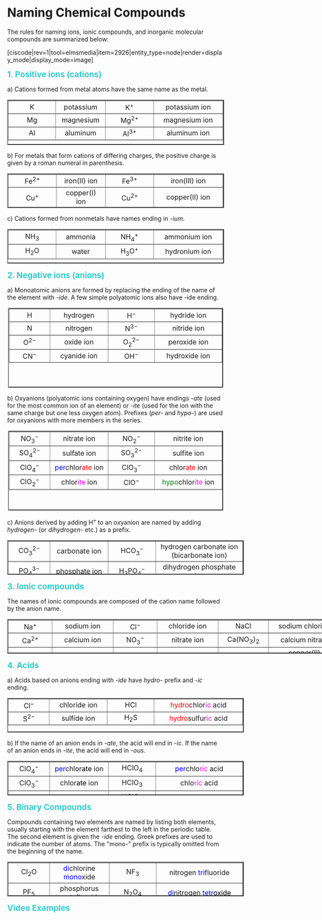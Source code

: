 # Naming Chemical Compounds
<p>The rules for naming ions, ionic compounds, and inorganic molecular compounds are summarized below:
</p>
<div style="float:none;max-width:700px;margin:auto;">[ciscode|rev=1|tool=elmsmedia|item=2926|entity_type=node|render=display_mode|display_mode=image]
</div>
<p>
</p>
<p><strong><span style="font-size: 14pt; color: #33cccc;">1. Positive ions (cations)</span></strong>
</p>
<p>a) Cations formed from metal atoms have the same name as the metal.
</p>
<table border="2" style="height: 105px; margin-left: auto; margin-right: auto;" width="500">
  <tbody>
    <tr>
      <td style="width: 100px; text-align: center;">K
      </td>
      <td style="width: 100px; text-align: center;">potassium
      </td>
      <td style="width: 100px; text-align: center;">K<sup>+</sup>
      </td>
      <td style="width: 150px; text-align: center;">potassium ion
      </td>
    </tr>
    <tr>
      <td style="width: 100px; text-align: center;">Mg
      </td>
      <td style="width: 100px; text-align: center;">magnesium
      </td>
      <td style="width: 100px; text-align: center;">Mg<sup>2+</sup>
      </td>
      <td style="width: 150px; text-align: center;">magnesium ion
      </td>
    </tr>
    <tr>
      <td style="width: 100px; text-align: center;">Al
      </td>
      <td style="width: 100px; text-align: center;">aluminum
      </td>
      <td style="width: 100px; text-align: center;">Al<sup>3+</sup>
      </td>
      <td style="width: 150px; text-align: center;">aluminum ion
      </td>
    </tr>
  </tbody>
</table>
<p>b) For metals that form cations of differing charges, the positive charge is given by a roman numeral in parenthesis.
</p>
<table border="2" style="height: 80px; margin-left: auto; margin-right: auto;" width="500">
  <tbody>
    <tr>
      <td style="width: 100px; text-align: center;">Fe<sup>2+</sup>
      </td>
      <td style="width: 100px; text-align: center;">iron(II) ion
      </td>
      <td style="width: 100px; text-align: center;">Fe<sup>3+</sup>
      </td>
      <td style="width: 150px; text-align: center;">iron(III) ion
      </td>
    </tr>
    <tr>
      <td style="width: 100px; text-align: center;">Cu<sup>+</sup>
      </td>
      <td style="width: 100px; text-align: center;">copper(I) ion
      </td>
      <td style="width: 100px; text-align: center;">Cu<sup>2+</sup>
      </td>
      <td style="width: 150px; text-align: center;">copper(II) ion
      </td>
    </tr>
  </tbody>
</table>
<p>c) Cations formed from nonmetals have names ending in <i>-ium.</i>
</p>
<table border="2" style="height: 80px; margin-left: auto; margin-right: auto;" width="500">
  <tbody>
    <tr>
      <td style="width: 100px; text-align: center;">NH<sub>3</sub>
      </td>
      <td style="width: 100px; text-align: center;">ammonia
      </td>
      <td style="width: 100px; text-align: center;">NH<sub>4</sub><sup>+</sup>
      </td>
      <td style="width: 150px; text-align: center;">ammonium ion
      </td>
    </tr>
    <tr>
      <td style="width: 100px; text-align: center;">H<sub>2</sub>O
      </td>
      <td style="width: 100px; text-align: center;">water
      </td>
      <td style="width: 100px; text-align: center;">H<sub>3</sub>O<sup>+</sup>
      </td>
      <td style="width: 150px; text-align: center;">hydronium ion
      </td>
    </tr>
  </tbody>
</table>
<p><strong><span style="font-size: 14pt; color: #33cccc;">2. Negative ions (anions)</span></strong>
</p>
<p>a) Monoatomic anions are formed by replacing the ending of the name of the element with <i>-ide. </i>A few simple polyatomic ions also have -ide ending.<i> </i>
</p>
<table border="2" style="height: 185px; margin-left: auto; margin-right: auto; width: 500px;">
  <tbody>
    <tr>
      <td style="width: 85px; text-align: center;">H
      </td>
      <td style="width: 125px; text-align: center;">hydrogen
      </td>
      <td style="width: 100px; text-align: center;">H<sup>−</sup>
      </td>
      <td style="width: 150px; text-align: center;">hydride ion
      </td>
    </tr>
    <tr>
      <td style="width: 85px; text-align: center;">N
      </td>
      <td style="width: 125px; text-align: center;">nitrogen
      </td>
      <td style="width: 100px; text-align: center;">N<sup>3−</sup>
      </td>
      <td style="width: 150px; text-align: center;">nitride ion
      </td>
    </tr>
    <tr>
      <td style="width: 85px; text-align: center;">O<sup>2−</sup>
      </td>
      <td style="width: 125px; text-align: center;">oxide ion
      </td>
      <td style="width: 100px; text-align: center;">O<sub>2</sub><sup>2− </sup>
      </td>
      <td style="width: 150px; text-align: center;">peroxide ion
      </td>
    </tr>
    <tr>
      <td style="width: 85px; text-align: center;">CN<sup>−</sup>
      </td>
      <td style="width: 125px; text-align: center;">cyanide ion
      </td>
      <td style="width: 100px; text-align: center;">OH<sup>−</sup>
      </td>
      <td style="width: 150px; text-align: center;">hydroxide ion
      </td>
    </tr>
  </tbody>
</table>
<p>b) Oxyanions (polyatomic ions containing oxygen) have endings <i>-ate</i> (used for the most common ion of an element) or <i>-ite</i> (used for the ion with the same charge but one less oxygen atom). Prefixes (<i>per-</i> and <i>hypo-</i>) are used for oxyanions with more members in the series.
</p>
<table border="2" style="height: 185px; margin-left: auto; margin-right: auto; width: 500px;">
  <tbody>
    <tr>
      <td style="width: 85px; text-align: center;">NO<sub>3</sub><sup>− </sup>
      </td>
      <td style="width: 125px; text-align: center;">nitrate ion
      </td>
      <td style="width: 100px; text-align: center;">NO<sub>2</sub><sup>− </sup>
      </td>
      <td style="width: 150px; text-align: center;">nitrite ion
      </td>
    </tr>
    <tr>
      <td style="width: 85px; text-align: center;">SO<sub>4</sub><sup>2−</sup>
      </td>
      <td style="width: 125px; text-align: center;">sulfate ion
      </td>
      <td style="width: 100px; text-align: center;">SO<sub>3</sub><sup>2−</sup>
      </td>
      <td style="width: 150px; text-align: center;">sulfite ion
      </td>
    </tr>
    <tr>
      <td style="width: 85px; text-align: center;">ClO<sub>4</sub><sup>−</sup>
      </td>
      <td style="width: 125px; text-align: center;"><span style="color: #0000ff;">per</span>chlor<span style="color: #ff0000;">ate</span> ion
      </td>
      <td style="width: 100px; text-align: center;">ClO<sub>3</sub><sup>−</sup>
      </td>
      <td style="width: 150px; text-align: center;">chlor<span style="color: #ff0000;">ate</span> ion
      </td>
    </tr>
    <tr>
      <td style="width: 85px; text-align: center;">ClO<sub>2</sub><sup>−</sup>
      </td>
      <td style="width: 125px; text-align: center;">chlor<span style="color: #ff00ff;">ite</span> ion
      </td>
      <td style="width: 100px; text-align: center;">ClO<sup>−</sup>
      </td>
      <td style="width: 150px; text-align: center;"><span style="color: #008000;">hypo</span>chlor<span style="color: #ff00ff;">ite</span> ion
      </td>
    </tr>
  </tbody>
</table>
<p>c) Anions derived by adding H<sup>+ </sup>to an oxyanion are named by adding <i>hydrogen-</i> (or <i>dihydrogen-</i> etc.) as a prefix.
</p>
<table border="2" style="height: 80px; margin-left: auto; margin-right: auto; width: 550px;">
  <tbody>
    <tr>
      <td style="width: 85px; text-align: center;">CO<sub>3</sub><sup>2− </sup>
      </td>
      <td style="width: 125px; text-align: center;">carbonate ion
      </td>
      <td style="width: 100px; text-align: center;">HCO<sub>3</sub><sup>−</sup>
      </td>
      <td style="width: 200px; text-align: center;">hydrogen carbonate ion (bicarbonate ion)
      </td>
    </tr>
    <tr>
      <td style="width: 85px; text-align: center;">PO<sub>4</sub><sup>3−</sup>
      </td>
      <td style="width: 125px; text-align: center;">phosphate ion
      </td>
      <td style="width: 100px; text-align: center;">H<sub>2</sub>PO<sub>4</sub><sup>−</sup>
      </td>
      <td style="width: 200px; text-align: center;">dihydrogen phosphate ion
      </td>
    </tr>
  </tbody>
</table>
<p><strong><span style="font-size: 14pt; color: #33cccc;">3. Ionic compounds</span></strong>
</p>
<p>The names of ionic compounds are composed of the cation name followed by the anion name.
</p>
<table border="2" style="height: 80px; margin-left: auto; margin-right: auto; width: 800px;">
  <tbody>
    <tr>
      <td style="width: 85px; text-align: center;">Na<sup>+</sup>
      </td>
      <td style="width: 125px; text-align: center;">sodium ion
      </td>
      <td style="width: 85px; text-align: center;">Cl<sup>−</sup>
      </td>
      <td style="width: 125px; text-align: center;">chloride ion
      </td>
      <td style="width: 100px; text-align: center;">NaCl
      </td>
      <td style="width: 150px; text-align: center;">sodium chloride
      </td>
    </tr>
    <tr>
      <td style="width: 85px; text-align: center;">Ca<sup>2+</sup>
      </td>
      <td style="width: 125px; text-align: center;">calcium ion
      </td>
      <td style="width: 85px; text-align: center;">NO<sub>3</sub><sup>−</sup>
      </td>
      <td style="width: 125px; text-align: center;">nitrate ion
      </td>
      <td style="width: 100px; text-align: center;">Ca(NO<sub>3</sub>)<sub>2</sub>
      </td>
      <td style="width: 150px; text-align: center;">calcium nitrate
      </td>
    </tr>
    <tr>
      <td style="width: 85px; text-align: center;">Cu<sup>2+</sup>
      </td>
      <td style="width: 125px; text-align: center;">copper(II) ion
      </td>
      <td style="width: 85px; text-align: center;">ClO<sub>4</sub><sup>−</sup>
      </td>
      <td style="width: 125px; text-align: center;">perchlorate ion
      </td>
      <td style="width: 100px; text-align: center;">Cu(ClO<sub>4</sub>)<sub>2</sub>
      </td>
      <td style="width: 150px; text-align: center;">copper(II) perchlorate
      </td>
    </tr>
    <tr>
      <td style="width: 85px; text-align: center;">Al<sup>3+</sup>
      </td>
      <td style="width: 125px; text-align: center;">aluminum ion
      </td>
      <td style="width: 85px; text-align: center;">SO<sub>4</sub><sup>2−</sup>
      </td>
      <td style="width: 125px; text-align: center;">sulfate ion
      </td>
      <td style="width: 100px; text-align: center;">Al<sub>2</sub>(SO<sub>4</sub>)<sub>3</sub>
      </td>
      <td style="width: 150px; text-align: center;">aluminum sulfate
      </td>
    </tr>
  </tbody>
</table>
<p><strong><span style="font-size: 14pt; color: #33cccc;">4. Acids</span></strong>
</p>
<p>a) Acids based on anions ending with <i>-ide </i>have <i>hydro-</i> prefix and <i>-ic</i> ending.
</p>
<table border="2" style="height: 80px; margin-left: auto; margin-right: auto; width: 550px;">
  <tbody>
    <tr>
      <td style="width: 85px; text-align: center;">Cl<sup>−</sup>
      </td>
      <td style="width: 125px; text-align: center;">chloride ion
      </td>
      <td style="width: 100px; text-align: center;">HCl
      </td>
      <td style="width: 200px; text-align: center;"><span style="color: #ff0000;">hydro</span>chlor<span style="color: #ff00ff;">ic</span> acid
      </td>
    </tr>
    <tr>
      <td style="width: 85px; text-align: center;">S<sup>2−</sup>
      </td>
      <td style="width: 125px; text-align: center;">sulfide ion
      </td>
      <td style="width: 100px; text-align: center;">H<sub>2</sub>S
      </td>
      <td style="width: 200px; text-align: center;"><span style="color: #ff0000;">hydro</span>sulfur<span style="color: #ff00ff;">ic</span> acid
      </td>
    </tr>
  </tbody>
</table>
<p>b) If the name of an anion ends in <i>-ate</i>, the acid will end in <i>-ic</i>. If the name of an anion ends in <i>-ite</i>, the acid will end in <em>-ous</em>.
</p>
<table border="2" style="height: 80px; margin-left: auto; margin-right: auto; width: 550px;">
  <tbody>
    <tr>
      <td style="width: 85px; text-align: center;">ClO<sub>4</sub><sup>−</sup>
      </td>
      <td style="width: 125px; text-align: center;"><span style="color: #0000ff;">per</span>chlor<span style="color: #000000;">ate</span> ion
      </td>
      <td style="width: 100px; text-align: center;">HClO<sub>4</sub>
      </td>
      <td style="width: 200px; text-align: center;"><span style="color: #0000ff;">per</span>chlo<span style="color: #ff00ff;">ric</span> acid
      </td>
    </tr>
    <tr>
      <td style="width: 85px; text-align: center;">ClO<sub>3</sub><sup>−</sup>
      </td>
      <td style="width: 125px; text-align: center;">chlor<span style="color: #000000;">ate</span> ion
      </td>
      <td style="width: 100px; text-align: center;">HClO<sub>3</sub>
      </td>
      <td style="width: 200px; text-align: center;">chlo<span style="color: #ff00ff;">ric</span> acid
      </td>
    </tr>
    <tr>
      <td style="width: 85px; text-align: center;">ClO<sub>2</sub><sup>− </sup>
      </td>
      <td style="width: 125px; text-align: center;">chlor<span style="color: #000000;">ite</span> ion
      </td>
      <td style="width: 100px; text-align: center;"><span style="color: #000000;">HClO<sub>2</sub></span>
      </td>
      <td style="width: 200px; text-align: center;">chlor<span style="color: #ff00ff;">ous</span><span style="color: #000000;"> acid</span>
      </td>
    </tr>
    <tr>
      <td style="width: 85px; text-align: center;">ClO<sup>− </sup>
      </td>
      <td style="width: 125px; text-align: center;"><span style="color: #008000;">hypo</span>chlor<span style="color: #000000;">ite</span> ion
      </td>
      <td style="width: 100px; text-align: center;"><span style="color: #000000;">HClO</span>
      </td>
      <td style="width: 200px; text-align: center;"><span style="color: #008000;">hypo</span>chlor<span style="color: #ff00ff;">ous</span><span style="color: #000000;"> acid</span>
      </td>
    </tr>
  </tbody>
</table>
<p><strong><span style="font-size: 14pt; color: #33cccc;">5. Binary Compounds</span></strong>
</p>
<p>Compounds containing two elements are named by listing both elements, usually starting with the element farthest to the left in the periodic table. The second element is given the<i> -ide</i> ending. Greek prefixes are used to indicate the number of atoms. The "mono-" prefix is typically omitted from the beginning of the name.
</p>
<table border="2" style="height: 80px; margin-left: auto; margin-right: auto; width: 550px;">
  <tbody>
    <tr>
      <td style="width: 85px; text-align: center;">Cl<sub>2</sub>O
      </td>
      <td style="width: 125px; text-align: center;"><span style="color: #0000ff;">di</span>chlorine <span style="color: #0000ff;">mono</span>xide
      </td>
      <td style="width: 100px; text-align: center;">NF<sub>3</sub>
      </td>
      <td style="width: 200px; text-align: center;">nitrogen <span style="color: #0000ff;">tri</span>fluoride
      </td>
    </tr>
    <tr>
      <td style="width: 85px; text-align: center;">PF<sub>5</sub>
      </td>
      <td style="width: 125px; text-align: center;">phosphorus <span style="color: #0000ff;">penta</span>fluoride
      </td>
      <td style="width: 100px; text-align: center;">N<sub>2</sub>O<sub>4</sub>
      </td>
      <td style="width: 200px; text-align: center;"><span style="color: #0000ff;">di</span>nitrogen <span style="color: #0000ff;">tetr</span><span style="color: #000000;">oxide </span>
      </td>
    </tr>
  </tbody>
</table>
<p><span style="font-size: 14pt; color: #33cccc;"><strong>Video Examples</strong></span>
</p>
